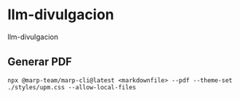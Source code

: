 # llm-divulgacion
llm-divulgacion


## Generar PDF

```
npx @marp-team/marp-cli@latest <markdownfile> --pdf --theme-set ./styles/upm.css --allow-local-files
```